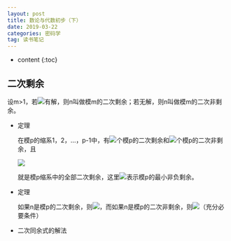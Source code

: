 ```yaml
---
layout: post
title: 数论与代数初步（下）
date: 2019-03-22
categories: 密码学
tag: 读书笔记
---
```


* content
{:toc}

## 二次剩余

设m>1，若<img src="https://latex.codecogs.com/png.latex? m\equiv n(mod\ m),(n,m)=1">有解，则n叫做模m的二次剩余；若无解，则n叫做模m的二次非剩余。

- 定理

  在模p的缩系1，2，...，p-1中，有<img src="https://latex.codecogs.com/png.latex? \frac12(p-1)">个模p的二次剩余和<img src="https://latex.codecogs.com/png.latex? \frac12(p-1)">个模p的二次非剩余，且

  <img src="https://latex.codecogs.com/png.latex? 1,\,<2^2>_p,\,...\,,<(\frac{p-1}2)^2>_p">

  就是模p缩系中的全部二次剩余，这里<img src="https://latex.codecogs.com/png.latex? <.>_p">表示模p的最小非负剩余。

- 定理

  如果n是模p的二次剩余，则<img src="https://latex.codecogs.com/png.latex? n^{\frac{p-1}2\equiv 1(mod\,p)}">，而如果n是模p的二次非剩余，则<img src="https://latex.codecogs.com/png.latex? n^{\frac{p-1}2\equiv -1(mod\,p)}">（充分必要条件）

- 二次同余式的解法